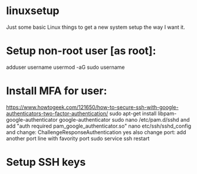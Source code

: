 # linuxsetup
Just some basic Linux things to get a new system setup the way I want it.


# Setup non-root user [as root]:
adduser username
usermod -aG sudo username

# Install MFA for user:
https://www.howtogeek.com/121650/how-to-secure-ssh-with-google-authenticators-two-factor-authentication/
sudo apt-get install libpam-google-authenticator
google-authenticator
sudo nano /etc/pam.d/sshd and add "auth required pam_google_authenticator.so"
nano etc/ssh/sshd_config and change: ChallengeResponseAuthentication yes
     also change port: add another port line with favority port
sudo service ssh restart

# Setup SSH keys
